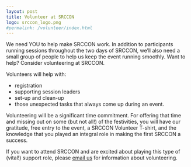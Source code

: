 ```yaml
---
layout: post
title: Volunteer at SRCCON
logo: srccon_logo.png
#permalink: /volunteer/index.html
---
```

<p class="bodybig">We need YOU to help make SRCCON work. In addition to participants running sessions throughout the two days of SRCCON, we&rsquo;ll also need a small group of people to help us keep the event running smoothly. Want to help? Consider volunteering at SRCCON.</p>

Volunteers will help with:

* registration
* supporting session leaders
* set-up and clean-up
* those unexpected tasks that always come up during an event.

Volunteering will be a significant time commitment. For offering that time and missing out on some (but not all!) of the festivities, you will have our gratitude, free entry to the event, a SRCCON Volunteer T-shirt, and the knowledge that you played an integral role in making the first SRCCON a success.

If you want to attend SRCCON and are excited about playing this type of (vital!) support role, please [email us](srccon@opennews.org) for information about volunteering.
